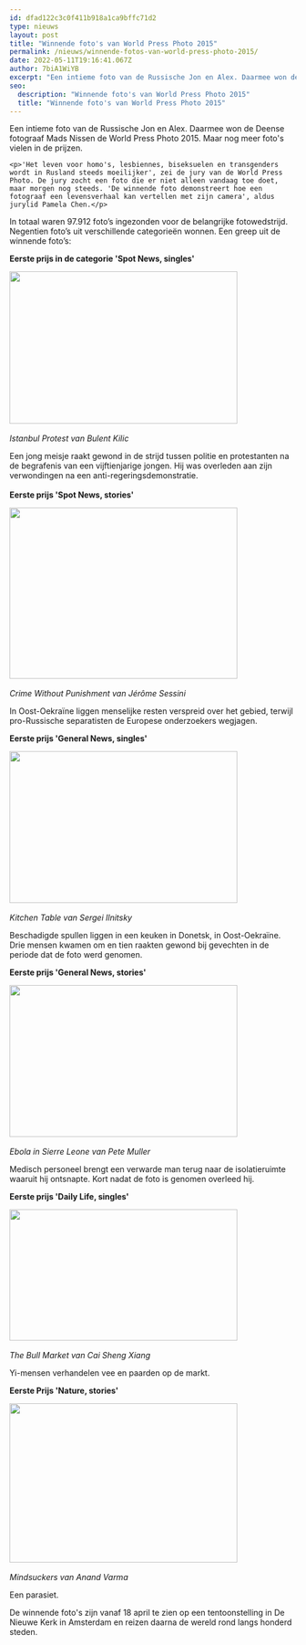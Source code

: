 ```yaml
---
id: dfad122c3c0f411b918a1ca9bffc71d2
type: nieuws
layout: post
title: "Winnende foto's van World Press Photo 2015"
permalink: /nieuws/winnende-fotos-van-world-press-photo-2015/
date: 2022-05-11T19:16:41.067Z
author: 7biA1WiYB
excerpt: "Een intieme foto van de Russische Jon en Alex. Daarmee won de Deense fotograaf Mads Nissen de World Press Photo 2015. Maar nog meer foto's vielen in de prijzen.  "
seo:
  description: "Winnende foto's van World Press Photo 2015"
  title: "Winnende foto's van World Press Photo 2015"
---
```

Een intieme foto van de Russische Jon en Alex. Daarmee won de Deense fotograaf Mads Nissen de World Press Photo 2015. Maar nog meer foto's vielen in de prijzen.  

    <p>'Het leven voor homo's, lesbiennes, biseksuelen en transgenders wordt in Rusland steeds moeilijker', zei de jury van de World Press Photo. De jury zocht een foto die er niet alleen vandaag toe doet, maar morgen nog steeds. 'De winnende foto demonstreert hoe een fotograaf een levensverhaal kan vertellen met zijn camera', aldus jurylid Pamela Chen.</p>
<p>In totaal waren 97.912 foto’s ingezonden voor de belangrijke fotowedstrijd. Negentien foto’s uit verschillende categorieën wonnen. Een greep uit de winnende foto’s:</p>
<p><strong>Eerste prijs in de categorie 'Spot News, singles' </strong><br><div class="media media-element-container media-default"><div id="file-457" class="file file-image file-image-jpeg">

        
  
  <div class="content">
    <img height="267" width="400" class="media-element file-default" src="https://7dagen.netlify.app/sites/default/files/35.jpg" alt="">  </div>

  
</div>
</div><br><em>Istanbul Protest van Bulent Kilic  </em>
<p>Een jong meisje raakt gewond in de strijd tussen politie en protestanten na de begrafenis van een vijftienjarige jongen. Hij was overleden aan zijn verwondingen na een anti-regeringsdemonstratie. <br> <br><strong>Eerste prijs 'Spot News, stories'</strong><br><div class="media media-element-container media-default"><div id="file-458" class="file file-image file-image-jpeg">

        
  
  <div class="content">
    <img height="300" width="400" class="media-element file-default" src="https://7dagen.netlify.app/sites/default/files/36.jpg" alt="">  </div>

  
</div>
</div><br><em>Crime Without Punishment van Jérôme Sessini</em>
<p>In Oost-Oekraïne liggen menselijke resten verspreid over het gebied, terwijl pro-Russische separatisten de Europese onderzoekers wegjagen. </p>
<p><strong>Eerste prijs 'General News, singles'</strong><br><div class="media media-element-container media-default"><div id="file-459" class="file file-image file-image-jpeg">

        
  
  <div class="content">
    <img height="266" width="400" class="media-element file-default" src="https://7dagen.netlify.app/sites/default/files/37.jpg" alt="">  </div>

  
</div>
</div><br><em>Kitchen Table van Sergei Ilnitsky</em>
<p>Beschadigde spullen liggen in een keuken in Donetsk, in Oost-Oekraïne. Drie mensen kwamen om en tien raakten gewond bij gevechten in de periode dat de foto werd genomen. </p>
<p><strong>Eerste prijs 'General News, stories' </strong><br><div class="media media-element-container media-default"><div id="file-460" class="file file-image file-image-jpeg">

        
  
  <div class="content">
    <img height="266" width="400" class="media-element file-default" src="https://7dagen.netlify.app/sites/default/files/38.jpg" alt="">  </div>

  
</div>
</div><br><em>Ebola in Sierre Leone van Pete Muller</em>
<p>Medisch personeel brengt een verwarde man terug naar de isolatieruimte waaruit hij ontsnapte. Kort nadat de foto is genomen overleed hij.</p>
<p><strong>Eerste prijs 'Daily Life, singles' </strong><br><div class="media media-element-container media-default"><div id="file-461" class="file file-image file-image-jpeg">

        
  
  <div class="content">
    <img height="230" width="400" class="media-element file-default" src="https://7dagen.netlify.app/sites/default/files/39.jpg" alt="">  </div>

  
</div>
</div><br><em>The Bull Market van Cai Sheng Xiang</em>
<p>Yi-mensen verhandelen vee en paarden op de markt.</p>
<p><strong>Eerste Prijs 'Nature, stories'</strong><br><div class="media media-element-container media-default"><div id="file-462" class="file file-image file-image-jpeg">

        
  
  <div class="content">
    <img height="279" width="400" class="media-element file-default" src="https://7dagen.netlify.app/sites/default/files/40.jpg" alt="">  </div>

  
</div>
</div><br><em>Mindsuckers van Anand Varma</em>
<p>Een parasiet. </p>
<p>De winnende foto's zijn vanaf 18 april te zien op een tentoonstelling in De Nieuwe Kerk in Amsterdam en reizen daarna de wereld rond langs honderd steden.</p>  
